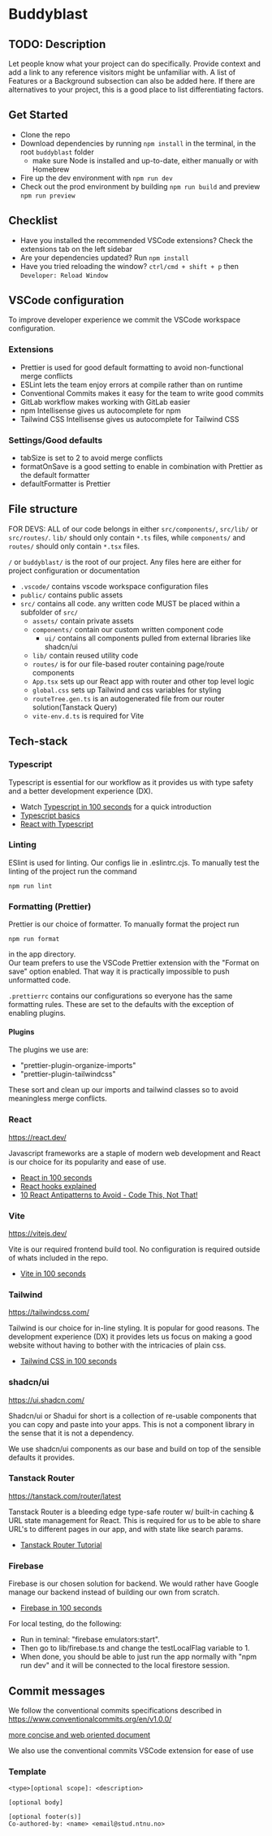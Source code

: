 # Buddyblast

## TODO: Description

Let people know what your project can do specifically. Provide context and add a link to any reference visitors might be unfamiliar with. A list of Features or a Background subsection can also be added here. If there are alternatives to your project, this is a good place to list differentiating factors.

## Get Started

- Clone the repo
- Download dependencies by running `npm install` in the terminal, in the root `buddyblast` folder
  - make sure Node is installed and up-to-date, either manually or with Homebrew
- Fire up the dev environment with `npm run dev`
- Check out the prod environment by building `npm run build` and preview `npm run preview`

## Checklist

- Have you installed the recommended VSCode extensions? Check the extensions tab on the left sidebar
- Are your dependencies updated? Run `npm install`
- Have you tried reloading the window? `ctrl/cmd + shift + p` then `Developer: Reload Window`

## VSCode configuration

To improve developer experience we commit the VSCode workspace configuration.

### Extensions

- Prettier is used for good default formatting to avoid non-functional merge conflicts
- ESLint lets the team enjoy errors at compile rather than on runtime
- Conventional Commits makes it easy for the team to write good commits
- GitLab workflow makes working with GitLab easier
- npm Intellisense gives us autocomplete for npm
- Tailwind CSS Intellisense gives us autocomplete for Tailwind CSS

### Settings/Good defaults

- tabSize is set to 2 to avoid merge conflicts
- formatOnSave is a good setting to enable in combination with Prettier as the default formatter
- defaultFormatter is Prettier

## File structure

FOR DEVS: ALL of our code belongs in either `src/components/`, `src/lib/` or `src/routes/`. `lib/` should only contain `*.ts` files, while `components/` and `routes/` should only contain `*.tsx` files.

`/` or `buddyblast/` is the root of our project. Any files here are either for project configuration or documentation

- `.vscode/` contains vscode workspace configuration files
- `public/` contains public assets
- `src/` contains all code. any written code MUST be placed within a subfolder of `src/`
  - `assets/` contain private assets
  - `components/` contain our custom written component code
    - `ui/` contains all components pulled from external libraries like shadcn/ui
  - `lib/` contain reused utility code
  - `routes/` is for our file-based router containing page/route components
  - `App.tsx` sets up our React app with router and other top level logic
  - `global.css` sets up Tailwind and css variables for styling
  - `routeTree.gen.ts` is an autogenerated file from our router solution(Tanstack Query)
  - `vite-env.d.ts` is required for Vite

## Tech-stack

### Typescript

Typescript is essential for our workflow as it provides us with type safety and a better development experience (DX).

- Watch [Typescript in 100 seconds](https://youtu.be/zQnBQ4tB3ZA?si=LzKRBwJrO39PUsQ0) for a quick introduction
- [Typescript basics](https://youtu.be/ahCwqrYpIuM?si=_DAsT-BgM9CmpzWs)
- [React with Typescript](https://youtu.be/ydkQlJhodio?si=tNAiVWQSUer6H0J5)

### Linting

ESlint is used for linting. Our configs lie in .eslintrc.cjs. To manually test the linting of the project run the command

`npm run lint`

### Formatting (Prettier)

Prettier is our choice of formatter.
To manually format the project run

`npm run format`

in the app directory.\
Our team prefers to use the VSCode Prettier extension with the "Format on save" option enabled.
That way it is practically impossible to push unformatted code.

`.prettierrc` contains our configurations so everyone has the same formatting rules.
These are set to the defaults with the exception of enabling plugins.

#### Plugins

The plugins we use are:

- "prettier-plugin-organize-imports"
- "prettier-plugin-tailwindcss"

These sort and clean up our imports and tailwind classes so to avoid meaningless merge conflicts.

### React

<https://react.dev/>

Javascript frameworks are a staple of modern web development and React is our choice for its popularity and ease of use.

- [React in 100 seconds](https://youtu.be/Tn6-PIqc4UM?si=w9agZC1HRFVa6cXr)
- [React hooks explained](https://youtu.be/TNhaISOUy6Q?si=6U-aBlsa0zFkfv2Y)
- [10 React Antipatterns to Avoid - Code This, Not That!](https://youtu.be/b0IZo2Aho9Y?si=sz4xjvA-qL0L-3gu)

### Vite

<https://vitejs.dev/>

Vite is our required frontend build tool. No configuration is required outside of whats included in the repo.

- [Vite in 100 seconds](https://youtu.be/KCrXgy8qtjM?si=Ite0Yf0akqRXit-W)

### Tailwind

<https://tailwindcss.com/>

Tailwind is our choice for in-line styling.
It is popular for good reasons.
The development experience (DX) it provides lets us focus on making a good website without having to bother with the intricacies of plain css.

- [Tailwind CSS in 100 seconds](https://youtu.be/mr15Xzb1Ook?si=cmCjv4lfC5gZ4u54)

### shadcn/ui

<https://ui.shadcn.com/>

Shadcn/ui or Shadui for short is a collection of re-usable components that you can copy and paste into your apps.
This is not a component library in the sense that it is not a dependency.

We use shadcn/ui components as our base and build on top of the sensible defaults it provides.

### Tanstack Router

<https://tanstack.com/router/latest>

Tanstack Router is a bleeding edge type-safe router w/ built-in caching & URL state management for React.
This is required for us to be able to share URL's to different pages in our app, and with state like search params.

- [Tanstack Router Tutorial](https://youtu.be/uBzDkDqTQV0?si=ozEmPhyS_hX70Y15)

### Firebase

Firebase is our chosen solution for backend. We would rather have Google manage our backend instead of building our own from scratch.

- [Firebase in 100 seconds](https://youtu.be/vAoB4VbhRzM?si=ksssPyZJHiuYsU_M)

For local testing, do the following:

- Run in teminal: "firebase emulators:start".
- Then go to lib/firebase.ts and change the testLocalFlag variable to 1.
- When done, you should be able to just run the app normally with "npm run dev" and it will be connected to the local firestore session.

## Commit messages

We follow the conventional commits specifications described in <https://www.conventionalcommits.org/en/v1.0.0/>

[more concise and web oriented document](https://gist.github.com/qoomon/5dfcdf8eec66a051ecd85625518cfd13)

We also use the conventional commits VSCode extension for ease of use

### Template

```
<type>[optional scope]: <description>

[optional body]

[optional footer(s)]
Co-authored-by: <name> <email@stud.ntnu.no>
```
